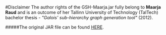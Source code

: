 #Disclaimer
The author rights of the GSH-Maarja.jar fully belong to **Maarja Raud** and is an outcome of her Tallinn University of Technology (TalTech) bachelor thesis - *"Galois' sub-hierarchy graph generation tool"* (2012).

#####The original JAR file can be found [HERE](http://staff.ttu.ee/~torim/fca.html).